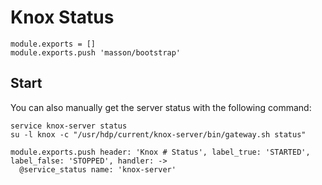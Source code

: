 
# Knox Status

    module.exports = []
    module.exports.push 'masson/bootstrap'

## Start

You can also manually get the server status with the following command:

```
service knox-server status
su -l knox -c "/usr/hdp/current/knox-server/bin/gateway.sh status"
```

    module.exports.push header: 'Knox # Status', label_true: 'STARTED', label_false: 'STOPPED', handler: ->
      @service_status name: 'knox-server'
